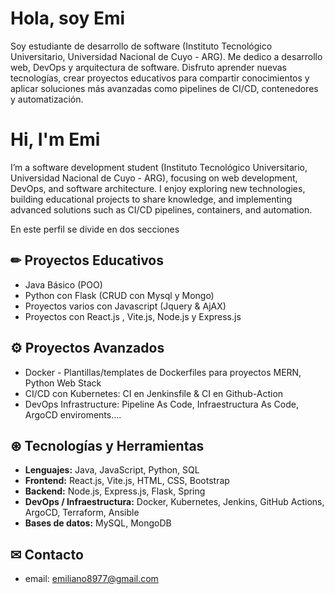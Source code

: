 <!--
**Emi8977/emi8977** is a ✨ _special_ ✨ repository because its `README.md` (this file) appears on your GitHub profile.

Here are some ideas to get you started:

- 🔭 I’m currently working on ...
- 🌱 I’m currently learning ...
- 👯 I’m looking to collaborate on ...
- 🤔 I’m looking for help with ...
- 💬 Ask me about ...
- 📫 How to reach me: ...
- 😄 Pronouns: ...
- ⚡ Fun fact: ...
-->


# Hola, soy Emi

Soy estudiante de desarrollo de software (Instituto Tecnológico Universitario, Universidad Nacional de Cuyo - ARG). Me dedico a desarrollo web, DevOps y arquitectura de software.
Disfruto aprender nuevas tecnologías, crear proyectos educativos para compartir conocimientos y aplicar soluciones más avanzadas como pipelines de CI/CD, contenedores y automatización.

# Hi, I'm Emi

I’m a software development student (Instituto Tecnológico Universitario, Universidad Nacional de Cuyo - ARG), focusing on web development, DevOps, and software architecture.
I enjoy exploring new technologies, building educational projects to share knowledge, and implementing advanced solutions such as CI/CD pipelines, containers, and automation.

En este perfil se divide en dos secciones

## ✏ Proyectos Educativos
- Java Básico (POO)
- Python con Flask (CRUD con Mysql y Mongo)
- Proyectos varios con Javascript (Jquery & AjAX)
- Proyectos con React.js , Vite.js, Node.js y Express.js

## ⚙ Proyectos Avanzados
- Docker - Plantillas/templates de Dockerfiles para proyectos MERN, Python Web Stack
- CI/CD con Kubernetes: CI en Jenkinsfile & CI en Github-Action
- DevOps Infrastructure: Pipeline As Code, Infraestructura As Code, ArgoCD enviroments....


## ⊛ Tecnologías y Herramientas

- **Lenguajes:** Java, JavaScript, Python, SQL  
- **Frontend:** React.js, Vite.js, HTML, CSS, Bootstrap  
- **Backend:** Node.js, Express.js, Flask, Spring  
- **DevOps / Infraestructura:** Docker, Kubernetes, Jenkins, GitHub Actions, ArgoCD, Terraform, Ansible  
- **Bases de datos:** MySQL, MongoDB

## ✉ Contacto
- email: emiliano8977@gmail.com



